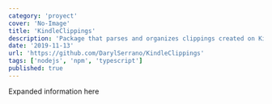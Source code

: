 ```yaml
---
category: 'proyect'
cover: 'No-Image'
title: 'KindleClippings'
description: 'Package that parses and organizes clippings created on Kindle'
date: '2019-11-13'
url: 'https://github.com/DarylSerrano/KindleClippings'
tags: ['nodejs', 'npm', 'typescript']
published: true
---
```


Expanded information here